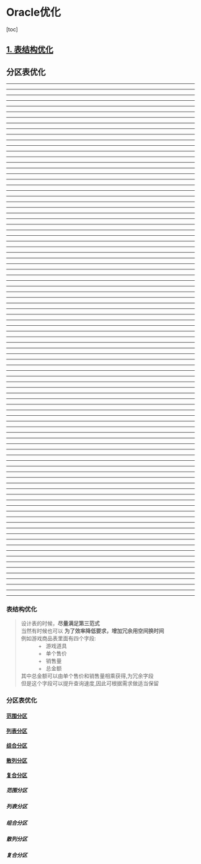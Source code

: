 # Oracle优化
[toc]
## [1. 表结构优化](###表结构优化)
## 分区表优化
-------------------------
-------------------------
--------------------------------------------------
-------------------------
-------------------------
-------------------------
-------------------------
-------------------------
-------------------------
--------------------------------------------------
-------------------------
-------------------------
-------------------------
--------------------------------------------------
-------------------------
--------------------------------------------------
-------------------------
-------------------------
-------------------------
--------------------------------------------------
-------------------------
--------------------------------------------------
-------------------------
-------------------------
-------------------------
--------------------------------------------------
-------------------------
--------------------------------------------------
-------------------------
-------------------------
-------------------------
--------------------------------------------------
-------------------------
--------------------------------------------------
-------------------------
-------------------------
-------------------------
--------------------------------------------------
-------------------------
--------------------------------------------------
-------------------------
-------------------------
-------------------------
--------------------------------------------------
-------------------------
--------------------------------------------------
-------------------------
-------------------------
-------------------------
--------------------------------------------------
-------------------------
--------------------------------------------------
-------------------------
-------------------------
-------------------------
--------------------------------------------------
-------------------------
--------------------------------------------------
-------------------------
-------------------------
-------------------------
--------------------------------------------------
-------------------------
--------------------------------------------------
-------------------------
-------------------------
-------------------------
--------------------------------------------------
-------------------------
--------------------------------------------------
-------------------------
-------------------------
-------------------------
--------------------------------------------------
-------------------------
--------------------------------------------------
-------------------------
-------------------------
-------------------------
--------------------------------------------------
-------------------------
--------------------------------------------------
-------------------------
-------------------------
-------------------------
--------------------------------------------------
-------------------------
--------------------------------------------------
-------------------------
-------------------------
-------------------------
-------------------------
### 表结构优化
> 设计表的时候，**尽量满足第三范式** <br/>
> 当然有时候也可以 **为了效率降低要求，增加冗余用空间换时间** <br/>
> 例如游戏商品表里面有四个字段:  <br/>
> &emsp;&emsp;&emsp;    +&ensp; 游戏道具   <br/>
> &emsp;&emsp;&emsp;    +&ensp; 单个售价   <br/>
> &emsp;&emsp;&emsp;    +&ensp; 销售量     <br/>
> &emsp;&emsp;&emsp;    +&ensp; 总金额     <br/>
> 其中总金额可以由单个售价和销售量相乘获得,为冗余字段 <br/>
> 但是这个字段可以提升查询速度,因此可根据需求做适当保留 <br/>

### 分区表优化
#### [范围分区](#####范围分区)
#### [列表分区](#####列表分区)
#### [组合分区](#####组合分区)
#### [散列分区](#####散列分区)
#### [复合分区](#####复合分区)


##### 范围分区
##### 列表分区
##### 组合分区
##### 散列分区
##### 复合分区









